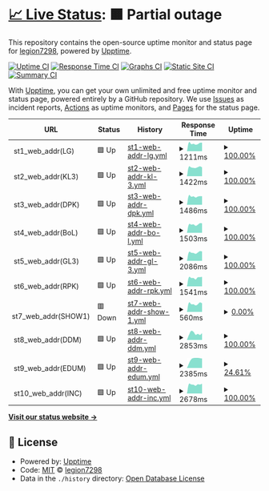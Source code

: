 # [📈 Live Status](https://legion7298.github.io/upptimer): <!--live status--> **🟧 Partial outage**

This repository contains the open-source uptime monitor and status page for [legion7298](https://legion7298.github.io/upptimer), powered by [Upptime](https://github.com/upptime/upptime).

[![Uptime CI](https://github.com/legion7298/upptimer/workflows/Uptime%20CI/badge.svg)](https://github.com/legion7298/upptimer/actions?query=workflow%3A%22Uptime+CI%22)
[![Response Time CI](https://github.com/legion7298/upptimer/workflows/Response%20Time%20CI/badge.svg)](https://github.com/legion7298/upptimer/actions?query=workflow%3A%22Response+Time+CI%22)
[![Graphs CI](https://github.com/legion7298/upptimer/workflows/Graphs%20CI/badge.svg)](https://github.com/legion7298/upptimer/actions?query=workflow%3A%22Graphs+CI%22)
[![Static Site CI](https://github.com/legion7298/upptimer/workflows/Static%20Site%20CI/badge.svg)](https://github.com/legion7298/upptimer/actions?query=workflow%3A%22Static+Site+CI%22)
[![Summary CI](https://github.com/legion7298/upptimer/workflows/Summary%20CI/badge.svg)](https://github.com/legion7298/upptimer/actions?query=workflow%3A%22Summary+CI%22)

With [Upptime](https://upptime.js.org), you can get your own unlimited and free uptime monitor and status page, powered entirely by a GitHub repository. We use [Issues](https://github.com/legion7298/upptimer/issues) as incident reports, [Actions](https://github.com/legion7298/upptimer/actions) as uptime monitors, and [Pages](https://legion7298.github.io/upptimer) for the status page.

<!--start: status pages-->
<!-- This summary is generated by Upptime (https://github.com/upptime/upptime) -->
<!-- Do not edit this manually, your changes will be overwritten -->
<!-- prettier-ignore -->
| URL | Status | History | Response Time | Uptime |
| --- | ------ | ------- | ------------- | ------ |
| <img alt="" src="https://icons.duckduckgo.com/ip3/null.ico" height="13"> st1_web_addr(LG) | 🟩 Up | [st1-web-addr-lg.yml](https://github.com/legion7298/upptimer/commits/HEAD/history/st1-web-addr-lg.yml) | <details><summary><img alt="Response time graph" src="./graphs/st1-web-addr-lg/response-time-week.png" height="20"> 1211ms</summary><br><a href="https://legion7298.github.io/upptimer/history/st1-web-addr-lg"><img alt="Response time 1163" src="https://img.shields.io/endpoint?url=https%3A%2F%2Fraw.githubusercontent.com%2Flegion7298%2Fupptimer%2FHEAD%2Fapi%2Fst1-web-addr-lg%2Fresponse-time.json"></a><br><a href="https://legion7298.github.io/upptimer/history/st1-web-addr-lg"><img alt="24-hour response time 1339" src="https://img.shields.io/endpoint?url=https%3A%2F%2Fraw.githubusercontent.com%2Flegion7298%2Fupptimer%2FHEAD%2Fapi%2Fst1-web-addr-lg%2Fresponse-time-day.json"></a><br><a href="https://legion7298.github.io/upptimer/history/st1-web-addr-lg"><img alt="7-day response time 1211" src="https://img.shields.io/endpoint?url=https%3A%2F%2Fraw.githubusercontent.com%2Flegion7298%2Fupptimer%2FHEAD%2Fapi%2Fst1-web-addr-lg%2Fresponse-time-week.json"></a><br><a href="https://legion7298.github.io/upptimer/history/st1-web-addr-lg"><img alt="30-day response time 1164" src="https://img.shields.io/endpoint?url=https%3A%2F%2Fraw.githubusercontent.com%2Flegion7298%2Fupptimer%2FHEAD%2Fapi%2Fst1-web-addr-lg%2Fresponse-time-month.json"></a><br><a href="https://legion7298.github.io/upptimer/history/st1-web-addr-lg"><img alt="1-year response time 1163" src="https://img.shields.io/endpoint?url=https%3A%2F%2Fraw.githubusercontent.com%2Flegion7298%2Fupptimer%2FHEAD%2Fapi%2Fst1-web-addr-lg%2Fresponse-time-year.json"></a></details> | <details><summary><a href="https://legion7298.github.io/upptimer/history/st1-web-addr-lg">100.00%</a></summary><a href="https://legion7298.github.io/upptimer/history/st1-web-addr-lg"><img alt="All-time uptime 99.97%" src="https://img.shields.io/endpoint?url=https%3A%2F%2Fraw.githubusercontent.com%2Flegion7298%2Fupptimer%2FHEAD%2Fapi%2Fst1-web-addr-lg%2Fuptime.json"></a><br><a href="https://legion7298.github.io/upptimer/history/st1-web-addr-lg"><img alt="24-hour uptime 100.00%" src="https://img.shields.io/endpoint?url=https%3A%2F%2Fraw.githubusercontent.com%2Flegion7298%2Fupptimer%2FHEAD%2Fapi%2Fst1-web-addr-lg%2Fuptime-day.json"></a><br><a href="https://legion7298.github.io/upptimer/history/st1-web-addr-lg"><img alt="7-day uptime 100.00%" src="https://img.shields.io/endpoint?url=https%3A%2F%2Fraw.githubusercontent.com%2Flegion7298%2Fupptimer%2FHEAD%2Fapi%2Fst1-web-addr-lg%2Fuptime-week.json"></a><br><a href="https://legion7298.github.io/upptimer/history/st1-web-addr-lg"><img alt="30-day uptime 99.92%" src="https://img.shields.io/endpoint?url=https%3A%2F%2Fraw.githubusercontent.com%2Flegion7298%2Fupptimer%2FHEAD%2Fapi%2Fst1-web-addr-lg%2Fuptime-month.json"></a><br><a href="https://legion7298.github.io/upptimer/history/st1-web-addr-lg"><img alt="1-year uptime 99.97%" src="https://img.shields.io/endpoint?url=https%3A%2F%2Fraw.githubusercontent.com%2Flegion7298%2Fupptimer%2FHEAD%2Fapi%2Fst1-web-addr-lg%2Fuptime-year.json"></a></details>
| <img alt="" src="https://icons.duckduckgo.com/ip3/null.ico" height="13"> st2_web_addr(KL3) | 🟩 Up | [st2-web-addr-kl-3.yml](https://github.com/legion7298/upptimer/commits/HEAD/history/st2-web-addr-kl-3.yml) | <details><summary><img alt="Response time graph" src="./graphs/st2-web-addr-kl-3/response-time-week.png" height="20"> 1422ms</summary><br><a href="https://legion7298.github.io/upptimer/history/st2-web-addr-kl-3"><img alt="Response time 1277" src="https://img.shields.io/endpoint?url=https%3A%2F%2Fraw.githubusercontent.com%2Flegion7298%2Fupptimer%2FHEAD%2Fapi%2Fst2-web-addr-kl-3%2Fresponse-time.json"></a><br><a href="https://legion7298.github.io/upptimer/history/st2-web-addr-kl-3"><img alt="24-hour response time 1406" src="https://img.shields.io/endpoint?url=https%3A%2F%2Fraw.githubusercontent.com%2Flegion7298%2Fupptimer%2FHEAD%2Fapi%2Fst2-web-addr-kl-3%2Fresponse-time-day.json"></a><br><a href="https://legion7298.github.io/upptimer/history/st2-web-addr-kl-3"><img alt="7-day response time 1422" src="https://img.shields.io/endpoint?url=https%3A%2F%2Fraw.githubusercontent.com%2Flegion7298%2Fupptimer%2FHEAD%2Fapi%2Fst2-web-addr-kl-3%2Fresponse-time-week.json"></a><br><a href="https://legion7298.github.io/upptimer/history/st2-web-addr-kl-3"><img alt="30-day response time 1345" src="https://img.shields.io/endpoint?url=https%3A%2F%2Fraw.githubusercontent.com%2Flegion7298%2Fupptimer%2FHEAD%2Fapi%2Fst2-web-addr-kl-3%2Fresponse-time-month.json"></a><br><a href="https://legion7298.github.io/upptimer/history/st2-web-addr-kl-3"><img alt="1-year response time 1277" src="https://img.shields.io/endpoint?url=https%3A%2F%2Fraw.githubusercontent.com%2Flegion7298%2Fupptimer%2FHEAD%2Fapi%2Fst2-web-addr-kl-3%2Fresponse-time-year.json"></a></details> | <details><summary><a href="https://legion7298.github.io/upptimer/history/st2-web-addr-kl-3">100.00%</a></summary><a href="https://legion7298.github.io/upptimer/history/st2-web-addr-kl-3"><img alt="All-time uptime 100.00%" src="https://img.shields.io/endpoint?url=https%3A%2F%2Fraw.githubusercontent.com%2Flegion7298%2Fupptimer%2FHEAD%2Fapi%2Fst2-web-addr-kl-3%2Fuptime.json"></a><br><a href="https://legion7298.github.io/upptimer/history/st2-web-addr-kl-3"><img alt="24-hour uptime 100.00%" src="https://img.shields.io/endpoint?url=https%3A%2F%2Fraw.githubusercontent.com%2Flegion7298%2Fupptimer%2FHEAD%2Fapi%2Fst2-web-addr-kl-3%2Fuptime-day.json"></a><br><a href="https://legion7298.github.io/upptimer/history/st2-web-addr-kl-3"><img alt="7-day uptime 100.00%" src="https://img.shields.io/endpoint?url=https%3A%2F%2Fraw.githubusercontent.com%2Flegion7298%2Fupptimer%2FHEAD%2Fapi%2Fst2-web-addr-kl-3%2Fuptime-week.json"></a><br><a href="https://legion7298.github.io/upptimer/history/st2-web-addr-kl-3"><img alt="30-day uptime 100.00%" src="https://img.shields.io/endpoint?url=https%3A%2F%2Fraw.githubusercontent.com%2Flegion7298%2Fupptimer%2FHEAD%2Fapi%2Fst2-web-addr-kl-3%2Fuptime-month.json"></a><br><a href="https://legion7298.github.io/upptimer/history/st2-web-addr-kl-3"><img alt="1-year uptime 100.00%" src="https://img.shields.io/endpoint?url=https%3A%2F%2Fraw.githubusercontent.com%2Flegion7298%2Fupptimer%2FHEAD%2Fapi%2Fst2-web-addr-kl-3%2Fuptime-year.json"></a></details>
| <img alt="" src="https://icons.duckduckgo.com/ip3/null.ico" height="13"> st3_web_addr(DPK) | 🟩 Up | [st3-web-addr-dpk.yml](https://github.com/legion7298/upptimer/commits/HEAD/history/st3-web-addr-dpk.yml) | <details><summary><img alt="Response time graph" src="./graphs/st3-web-addr-dpk/response-time-week.png" height="20"> 1486ms</summary><br><a href="https://legion7298.github.io/upptimer/history/st3-web-addr-dpk"><img alt="Response time 1389" src="https://img.shields.io/endpoint?url=https%3A%2F%2Fraw.githubusercontent.com%2Flegion7298%2Fupptimer%2FHEAD%2Fapi%2Fst3-web-addr-dpk%2Fresponse-time.json"></a><br><a href="https://legion7298.github.io/upptimer/history/st3-web-addr-dpk"><img alt="24-hour response time 1509" src="https://img.shields.io/endpoint?url=https%3A%2F%2Fraw.githubusercontent.com%2Flegion7298%2Fupptimer%2FHEAD%2Fapi%2Fst3-web-addr-dpk%2Fresponse-time-day.json"></a><br><a href="https://legion7298.github.io/upptimer/history/st3-web-addr-dpk"><img alt="7-day response time 1486" src="https://img.shields.io/endpoint?url=https%3A%2F%2Fraw.githubusercontent.com%2Flegion7298%2Fupptimer%2FHEAD%2Fapi%2Fst3-web-addr-dpk%2Fresponse-time-week.json"></a><br><a href="https://legion7298.github.io/upptimer/history/st3-web-addr-dpk"><img alt="30-day response time 1414" src="https://img.shields.io/endpoint?url=https%3A%2F%2Fraw.githubusercontent.com%2Flegion7298%2Fupptimer%2FHEAD%2Fapi%2Fst3-web-addr-dpk%2Fresponse-time-month.json"></a><br><a href="https://legion7298.github.io/upptimer/history/st3-web-addr-dpk"><img alt="1-year response time 1389" src="https://img.shields.io/endpoint?url=https%3A%2F%2Fraw.githubusercontent.com%2Flegion7298%2Fupptimer%2FHEAD%2Fapi%2Fst3-web-addr-dpk%2Fresponse-time-year.json"></a></details> | <details><summary><a href="https://legion7298.github.io/upptimer/history/st3-web-addr-dpk">100.00%</a></summary><a href="https://legion7298.github.io/upptimer/history/st3-web-addr-dpk"><img alt="All-time uptime 100.00%" src="https://img.shields.io/endpoint?url=https%3A%2F%2Fraw.githubusercontent.com%2Flegion7298%2Fupptimer%2FHEAD%2Fapi%2Fst3-web-addr-dpk%2Fuptime.json"></a><br><a href="https://legion7298.github.io/upptimer/history/st3-web-addr-dpk"><img alt="24-hour uptime 100.00%" src="https://img.shields.io/endpoint?url=https%3A%2F%2Fraw.githubusercontent.com%2Flegion7298%2Fupptimer%2FHEAD%2Fapi%2Fst3-web-addr-dpk%2Fuptime-day.json"></a><br><a href="https://legion7298.github.io/upptimer/history/st3-web-addr-dpk"><img alt="7-day uptime 100.00%" src="https://img.shields.io/endpoint?url=https%3A%2F%2Fraw.githubusercontent.com%2Flegion7298%2Fupptimer%2FHEAD%2Fapi%2Fst3-web-addr-dpk%2Fuptime-week.json"></a><br><a href="https://legion7298.github.io/upptimer/history/st3-web-addr-dpk"><img alt="30-day uptime 100.00%" src="https://img.shields.io/endpoint?url=https%3A%2F%2Fraw.githubusercontent.com%2Flegion7298%2Fupptimer%2FHEAD%2Fapi%2Fst3-web-addr-dpk%2Fuptime-month.json"></a><br><a href="https://legion7298.github.io/upptimer/history/st3-web-addr-dpk"><img alt="1-year uptime 100.00%" src="https://img.shields.io/endpoint?url=https%3A%2F%2Fraw.githubusercontent.com%2Flegion7298%2Fupptimer%2FHEAD%2Fapi%2Fst3-web-addr-dpk%2Fuptime-year.json"></a></details>
| <img alt="" src="https://icons.duckduckgo.com/ip3/null.ico" height="13"> st4_web_addr(BoL) | 🟩 Up | [st4-web-addr-bo-l.yml](https://github.com/legion7298/upptimer/commits/HEAD/history/st4-web-addr-bo-l.yml) | <details><summary><img alt="Response time graph" src="./graphs/st4-web-addr-bo-l/response-time-week.png" height="20"> 1503ms</summary><br><a href="https://legion7298.github.io/upptimer/history/st4-web-addr-bo-l"><img alt="Response time 1440" src="https://img.shields.io/endpoint?url=https%3A%2F%2Fraw.githubusercontent.com%2Flegion7298%2Fupptimer%2FHEAD%2Fapi%2Fst4-web-addr-bo-l%2Fresponse-time.json"></a><br><a href="https://legion7298.github.io/upptimer/history/st4-web-addr-bo-l"><img alt="24-hour response time 1689" src="https://img.shields.io/endpoint?url=https%3A%2F%2Fraw.githubusercontent.com%2Flegion7298%2Fupptimer%2FHEAD%2Fapi%2Fst4-web-addr-bo-l%2Fresponse-time-day.json"></a><br><a href="https://legion7298.github.io/upptimer/history/st4-web-addr-bo-l"><img alt="7-day response time 1503" src="https://img.shields.io/endpoint?url=https%3A%2F%2Fraw.githubusercontent.com%2Flegion7298%2Fupptimer%2FHEAD%2Fapi%2Fst4-web-addr-bo-l%2Fresponse-time-week.json"></a><br><a href="https://legion7298.github.io/upptimer/history/st4-web-addr-bo-l"><img alt="30-day response time 1464" src="https://img.shields.io/endpoint?url=https%3A%2F%2Fraw.githubusercontent.com%2Flegion7298%2Fupptimer%2FHEAD%2Fapi%2Fst4-web-addr-bo-l%2Fresponse-time-month.json"></a><br><a href="https://legion7298.github.io/upptimer/history/st4-web-addr-bo-l"><img alt="1-year response time 1440" src="https://img.shields.io/endpoint?url=https%3A%2F%2Fraw.githubusercontent.com%2Flegion7298%2Fupptimer%2FHEAD%2Fapi%2Fst4-web-addr-bo-l%2Fresponse-time-year.json"></a></details> | <details><summary><a href="https://legion7298.github.io/upptimer/history/st4-web-addr-bo-l">100.00%</a></summary><a href="https://legion7298.github.io/upptimer/history/st4-web-addr-bo-l"><img alt="All-time uptime 100.00%" src="https://img.shields.io/endpoint?url=https%3A%2F%2Fraw.githubusercontent.com%2Flegion7298%2Fupptimer%2FHEAD%2Fapi%2Fst4-web-addr-bo-l%2Fuptime.json"></a><br><a href="https://legion7298.github.io/upptimer/history/st4-web-addr-bo-l"><img alt="24-hour uptime 100.00%" src="https://img.shields.io/endpoint?url=https%3A%2F%2Fraw.githubusercontent.com%2Flegion7298%2Fupptimer%2FHEAD%2Fapi%2Fst4-web-addr-bo-l%2Fuptime-day.json"></a><br><a href="https://legion7298.github.io/upptimer/history/st4-web-addr-bo-l"><img alt="7-day uptime 100.00%" src="https://img.shields.io/endpoint?url=https%3A%2F%2Fraw.githubusercontent.com%2Flegion7298%2Fupptimer%2FHEAD%2Fapi%2Fst4-web-addr-bo-l%2Fuptime-week.json"></a><br><a href="https://legion7298.github.io/upptimer/history/st4-web-addr-bo-l"><img alt="30-day uptime 100.00%" src="https://img.shields.io/endpoint?url=https%3A%2F%2Fraw.githubusercontent.com%2Flegion7298%2Fupptimer%2FHEAD%2Fapi%2Fst4-web-addr-bo-l%2Fuptime-month.json"></a><br><a href="https://legion7298.github.io/upptimer/history/st4-web-addr-bo-l"><img alt="1-year uptime 100.00%" src="https://img.shields.io/endpoint?url=https%3A%2F%2Fraw.githubusercontent.com%2Flegion7298%2Fupptimer%2FHEAD%2Fapi%2Fst4-web-addr-bo-l%2Fuptime-year.json"></a></details>
| <img alt="" src="https://icons.duckduckgo.com/ip3/null.ico" height="13"> st5_web_addr(GL3) | 🟩 Up | [st5-web-addr-gl-3.yml](https://github.com/legion7298/upptimer/commits/HEAD/history/st5-web-addr-gl-3.yml) | <details><summary><img alt="Response time graph" src="./graphs/st5-web-addr-gl-3/response-time-week.png" height="20"> 2086ms</summary><br><a href="https://legion7298.github.io/upptimer/history/st5-web-addr-gl-3"><img alt="Response time 2032" src="https://img.shields.io/endpoint?url=https%3A%2F%2Fraw.githubusercontent.com%2Flegion7298%2Fupptimer%2FHEAD%2Fapi%2Fst5-web-addr-gl-3%2Fresponse-time.json"></a><br><a href="https://legion7298.github.io/upptimer/history/st5-web-addr-gl-3"><img alt="24-hour response time 2327" src="https://img.shields.io/endpoint?url=https%3A%2F%2Fraw.githubusercontent.com%2Flegion7298%2Fupptimer%2FHEAD%2Fapi%2Fst5-web-addr-gl-3%2Fresponse-time-day.json"></a><br><a href="https://legion7298.github.io/upptimer/history/st5-web-addr-gl-3"><img alt="7-day response time 2086" src="https://img.shields.io/endpoint?url=https%3A%2F%2Fraw.githubusercontent.com%2Flegion7298%2Fupptimer%2FHEAD%2Fapi%2Fst5-web-addr-gl-3%2Fresponse-time-week.json"></a><br><a href="https://legion7298.github.io/upptimer/history/st5-web-addr-gl-3"><img alt="30-day response time 2073" src="https://img.shields.io/endpoint?url=https%3A%2F%2Fraw.githubusercontent.com%2Flegion7298%2Fupptimer%2FHEAD%2Fapi%2Fst5-web-addr-gl-3%2Fresponse-time-month.json"></a><br><a href="https://legion7298.github.io/upptimer/history/st5-web-addr-gl-3"><img alt="1-year response time 2032" src="https://img.shields.io/endpoint?url=https%3A%2F%2Fraw.githubusercontent.com%2Flegion7298%2Fupptimer%2FHEAD%2Fapi%2Fst5-web-addr-gl-3%2Fresponse-time-year.json"></a></details> | <details><summary><a href="https://legion7298.github.io/upptimer/history/st5-web-addr-gl-3">100.00%</a></summary><a href="https://legion7298.github.io/upptimer/history/st5-web-addr-gl-3"><img alt="All-time uptime 100.00%" src="https://img.shields.io/endpoint?url=https%3A%2F%2Fraw.githubusercontent.com%2Flegion7298%2Fupptimer%2FHEAD%2Fapi%2Fst5-web-addr-gl-3%2Fuptime.json"></a><br><a href="https://legion7298.github.io/upptimer/history/st5-web-addr-gl-3"><img alt="24-hour uptime 100.00%" src="https://img.shields.io/endpoint?url=https%3A%2F%2Fraw.githubusercontent.com%2Flegion7298%2Fupptimer%2FHEAD%2Fapi%2Fst5-web-addr-gl-3%2Fuptime-day.json"></a><br><a href="https://legion7298.github.io/upptimer/history/st5-web-addr-gl-3"><img alt="7-day uptime 100.00%" src="https://img.shields.io/endpoint?url=https%3A%2F%2Fraw.githubusercontent.com%2Flegion7298%2Fupptimer%2FHEAD%2Fapi%2Fst5-web-addr-gl-3%2Fuptime-week.json"></a><br><a href="https://legion7298.github.io/upptimer/history/st5-web-addr-gl-3"><img alt="30-day uptime 100.00%" src="https://img.shields.io/endpoint?url=https%3A%2F%2Fraw.githubusercontent.com%2Flegion7298%2Fupptimer%2FHEAD%2Fapi%2Fst5-web-addr-gl-3%2Fuptime-month.json"></a><br><a href="https://legion7298.github.io/upptimer/history/st5-web-addr-gl-3"><img alt="1-year uptime 100.00%" src="https://img.shields.io/endpoint?url=https%3A%2F%2Fraw.githubusercontent.com%2Flegion7298%2Fupptimer%2FHEAD%2Fapi%2Fst5-web-addr-gl-3%2Fuptime-year.json"></a></details>
| <img alt="" src="https://icons.duckduckgo.com/ip3/null.ico" height="13"> st6_web_addr(RPK) | 🟩 Up | [st6-web-addr-rpk.yml](https://github.com/legion7298/upptimer/commits/HEAD/history/st6-web-addr-rpk.yml) | <details><summary><img alt="Response time graph" src="./graphs/st6-web-addr-rpk/response-time-week.png" height="20"> 1541ms</summary><br><a href="https://legion7298.github.io/upptimer/history/st6-web-addr-rpk"><img alt="Response time 1514" src="https://img.shields.io/endpoint?url=https%3A%2F%2Fraw.githubusercontent.com%2Flegion7298%2Fupptimer%2FHEAD%2Fapi%2Fst6-web-addr-rpk%2Fresponse-time.json"></a><br><a href="https://legion7298.github.io/upptimer/history/st6-web-addr-rpk"><img alt="24-hour response time 1692" src="https://img.shields.io/endpoint?url=https%3A%2F%2Fraw.githubusercontent.com%2Flegion7298%2Fupptimer%2FHEAD%2Fapi%2Fst6-web-addr-rpk%2Fresponse-time-day.json"></a><br><a href="https://legion7298.github.io/upptimer/history/st6-web-addr-rpk"><img alt="7-day response time 1541" src="https://img.shields.io/endpoint?url=https%3A%2F%2Fraw.githubusercontent.com%2Flegion7298%2Fupptimer%2FHEAD%2Fapi%2Fst6-web-addr-rpk%2Fresponse-time-week.json"></a><br><a href="https://legion7298.github.io/upptimer/history/st6-web-addr-rpk"><img alt="30-day response time 1511" src="https://img.shields.io/endpoint?url=https%3A%2F%2Fraw.githubusercontent.com%2Flegion7298%2Fupptimer%2FHEAD%2Fapi%2Fst6-web-addr-rpk%2Fresponse-time-month.json"></a><br><a href="https://legion7298.github.io/upptimer/history/st6-web-addr-rpk"><img alt="1-year response time 1514" src="https://img.shields.io/endpoint?url=https%3A%2F%2Fraw.githubusercontent.com%2Flegion7298%2Fupptimer%2FHEAD%2Fapi%2Fst6-web-addr-rpk%2Fresponse-time-year.json"></a></details> | <details><summary><a href="https://legion7298.github.io/upptimer/history/st6-web-addr-rpk">100.00%</a></summary><a href="https://legion7298.github.io/upptimer/history/st6-web-addr-rpk"><img alt="All-time uptime 100.00%" src="https://img.shields.io/endpoint?url=https%3A%2F%2Fraw.githubusercontent.com%2Flegion7298%2Fupptimer%2FHEAD%2Fapi%2Fst6-web-addr-rpk%2Fuptime.json"></a><br><a href="https://legion7298.github.io/upptimer/history/st6-web-addr-rpk"><img alt="24-hour uptime 100.00%" src="https://img.shields.io/endpoint?url=https%3A%2F%2Fraw.githubusercontent.com%2Flegion7298%2Fupptimer%2FHEAD%2Fapi%2Fst6-web-addr-rpk%2Fuptime-day.json"></a><br><a href="https://legion7298.github.io/upptimer/history/st6-web-addr-rpk"><img alt="7-day uptime 100.00%" src="https://img.shields.io/endpoint?url=https%3A%2F%2Fraw.githubusercontent.com%2Flegion7298%2Fupptimer%2FHEAD%2Fapi%2Fst6-web-addr-rpk%2Fuptime-week.json"></a><br><a href="https://legion7298.github.io/upptimer/history/st6-web-addr-rpk"><img alt="30-day uptime 100.00%" src="https://img.shields.io/endpoint?url=https%3A%2F%2Fraw.githubusercontent.com%2Flegion7298%2Fupptimer%2FHEAD%2Fapi%2Fst6-web-addr-rpk%2Fuptime-month.json"></a><br><a href="https://legion7298.github.io/upptimer/history/st6-web-addr-rpk"><img alt="1-year uptime 100.00%" src="https://img.shields.io/endpoint?url=https%3A%2F%2Fraw.githubusercontent.com%2Flegion7298%2Fupptimer%2FHEAD%2Fapi%2Fst6-web-addr-rpk%2Fuptime-year.json"></a></details>
| <img alt="" src="https://icons.duckduckgo.com/ip3/null.ico" height="13"> st7_web_addr(SHOW1) | 🟥 Down | [st7-web-addr-show-1.yml](https://github.com/legion7298/upptimer/commits/HEAD/history/st7-web-addr-show-1.yml) | <details><summary><img alt="Response time graph" src="./graphs/st7-web-addr-show-1/response-time-week.png" height="20"> 560ms</summary><br><a href="https://legion7298.github.io/upptimer/history/st7-web-addr-show-1"><img alt="Response time 665" src="https://img.shields.io/endpoint?url=https%3A%2F%2Fraw.githubusercontent.com%2Flegion7298%2Fupptimer%2FHEAD%2Fapi%2Fst7-web-addr-show-1%2Fresponse-time.json"></a><br><a href="https://legion7298.github.io/upptimer/history/st7-web-addr-show-1"><img alt="24-hour response time 594" src="https://img.shields.io/endpoint?url=https%3A%2F%2Fraw.githubusercontent.com%2Flegion7298%2Fupptimer%2FHEAD%2Fapi%2Fst7-web-addr-show-1%2Fresponse-time-day.json"></a><br><a href="https://legion7298.github.io/upptimer/history/st7-web-addr-show-1"><img alt="7-day response time 560" src="https://img.shields.io/endpoint?url=https%3A%2F%2Fraw.githubusercontent.com%2Flegion7298%2Fupptimer%2FHEAD%2Fapi%2Fst7-web-addr-show-1%2Fresponse-time-week.json"></a><br><a href="https://legion7298.github.io/upptimer/history/st7-web-addr-show-1"><img alt="30-day response time 581" src="https://img.shields.io/endpoint?url=https%3A%2F%2Fraw.githubusercontent.com%2Flegion7298%2Fupptimer%2FHEAD%2Fapi%2Fst7-web-addr-show-1%2Fresponse-time-month.json"></a><br><a href="https://legion7298.github.io/upptimer/history/st7-web-addr-show-1"><img alt="1-year response time 665" src="https://img.shields.io/endpoint?url=https%3A%2F%2Fraw.githubusercontent.com%2Flegion7298%2Fupptimer%2FHEAD%2Fapi%2Fst7-web-addr-show-1%2Fresponse-time-year.json"></a></details> | <details><summary><a href="https://legion7298.github.io/upptimer/history/st7-web-addr-show-1">0.00%</a></summary><a href="https://legion7298.github.io/upptimer/history/st7-web-addr-show-1"><img alt="All-time uptime 12.07%" src="https://img.shields.io/endpoint?url=https%3A%2F%2Fraw.githubusercontent.com%2Flegion7298%2Fupptimer%2FHEAD%2Fapi%2Fst7-web-addr-show-1%2Fuptime.json"></a><br><a href="https://legion7298.github.io/upptimer/history/st7-web-addr-show-1"><img alt="24-hour uptime 0.00%" src="https://img.shields.io/endpoint?url=https%3A%2F%2Fraw.githubusercontent.com%2Flegion7298%2Fupptimer%2FHEAD%2Fapi%2Fst7-web-addr-show-1%2Fuptime-day.json"></a><br><a href="https://legion7298.github.io/upptimer/history/st7-web-addr-show-1"><img alt="7-day uptime 0.00%" src="https://img.shields.io/endpoint?url=https%3A%2F%2Fraw.githubusercontent.com%2Flegion7298%2Fupptimer%2FHEAD%2Fapi%2Fst7-web-addr-show-1%2Fuptime-week.json"></a><br><a href="https://legion7298.github.io/upptimer/history/st7-web-addr-show-1"><img alt="30-day uptime 1.38%" src="https://img.shields.io/endpoint?url=https%3A%2F%2Fraw.githubusercontent.com%2Flegion7298%2Fupptimer%2FHEAD%2Fapi%2Fst7-web-addr-show-1%2Fuptime-month.json"></a><br><a href="https://legion7298.github.io/upptimer/history/st7-web-addr-show-1"><img alt="1-year uptime 12.07%" src="https://img.shields.io/endpoint?url=https%3A%2F%2Fraw.githubusercontent.com%2Flegion7298%2Fupptimer%2FHEAD%2Fapi%2Fst7-web-addr-show-1%2Fuptime-year.json"></a></details>
| <img alt="" src="https://icons.duckduckgo.com/ip3/null.ico" height="13"> st8_web_addr(DDM) | 🟩 Up | [st8-web-addr-ddm.yml](https://github.com/legion7298/upptimer/commits/HEAD/history/st8-web-addr-ddm.yml) | <details><summary><img alt="Response time graph" src="./graphs/st8-web-addr-ddm/response-time-week.png" height="20"> 2853ms</summary><br><a href="https://legion7298.github.io/upptimer/history/st8-web-addr-ddm"><img alt="Response time 2709" src="https://img.shields.io/endpoint?url=https%3A%2F%2Fraw.githubusercontent.com%2Flegion7298%2Fupptimer%2FHEAD%2Fapi%2Fst8-web-addr-ddm%2Fresponse-time.json"></a><br><a href="https://legion7298.github.io/upptimer/history/st8-web-addr-ddm"><img alt="24-hour response time 2920" src="https://img.shields.io/endpoint?url=https%3A%2F%2Fraw.githubusercontent.com%2Flegion7298%2Fupptimer%2FHEAD%2Fapi%2Fst8-web-addr-ddm%2Fresponse-time-day.json"></a><br><a href="https://legion7298.github.io/upptimer/history/st8-web-addr-ddm"><img alt="7-day response time 2853" src="https://img.shields.io/endpoint?url=https%3A%2F%2Fraw.githubusercontent.com%2Flegion7298%2Fupptimer%2FHEAD%2Fapi%2Fst8-web-addr-ddm%2Fresponse-time-week.json"></a><br><a href="https://legion7298.github.io/upptimer/history/st8-web-addr-ddm"><img alt="30-day response time 2774" src="https://img.shields.io/endpoint?url=https%3A%2F%2Fraw.githubusercontent.com%2Flegion7298%2Fupptimer%2FHEAD%2Fapi%2Fst8-web-addr-ddm%2Fresponse-time-month.json"></a><br><a href="https://legion7298.github.io/upptimer/history/st8-web-addr-ddm"><img alt="1-year response time 2709" src="https://img.shields.io/endpoint?url=https%3A%2F%2Fraw.githubusercontent.com%2Flegion7298%2Fupptimer%2FHEAD%2Fapi%2Fst8-web-addr-ddm%2Fresponse-time-year.json"></a></details> | <details><summary><a href="https://legion7298.github.io/upptimer/history/st8-web-addr-ddm">100.00%</a></summary><a href="https://legion7298.github.io/upptimer/history/st8-web-addr-ddm"><img alt="All-time uptime 99.94%" src="https://img.shields.io/endpoint?url=https%3A%2F%2Fraw.githubusercontent.com%2Flegion7298%2Fupptimer%2FHEAD%2Fapi%2Fst8-web-addr-ddm%2Fuptime.json"></a><br><a href="https://legion7298.github.io/upptimer/history/st8-web-addr-ddm"><img alt="24-hour uptime 100.00%" src="https://img.shields.io/endpoint?url=https%3A%2F%2Fraw.githubusercontent.com%2Flegion7298%2Fupptimer%2FHEAD%2Fapi%2Fst8-web-addr-ddm%2Fuptime-day.json"></a><br><a href="https://legion7298.github.io/upptimer/history/st8-web-addr-ddm"><img alt="7-day uptime 100.00%" src="https://img.shields.io/endpoint?url=https%3A%2F%2Fraw.githubusercontent.com%2Flegion7298%2Fupptimer%2FHEAD%2Fapi%2Fst8-web-addr-ddm%2Fuptime-week.json"></a><br><a href="https://legion7298.github.io/upptimer/history/st8-web-addr-ddm"><img alt="30-day uptime 100.00%" src="https://img.shields.io/endpoint?url=https%3A%2F%2Fraw.githubusercontent.com%2Flegion7298%2Fupptimer%2FHEAD%2Fapi%2Fst8-web-addr-ddm%2Fuptime-month.json"></a><br><a href="https://legion7298.github.io/upptimer/history/st8-web-addr-ddm"><img alt="1-year uptime 99.94%" src="https://img.shields.io/endpoint?url=https%3A%2F%2Fraw.githubusercontent.com%2Flegion7298%2Fupptimer%2FHEAD%2Fapi%2Fst8-web-addr-ddm%2Fuptime-year.json"></a></details>
| <img alt="" src="https://icons.duckduckgo.com/ip3/null.ico" height="13"> st9_web_addr(EDUM) | 🟩 Up | [st9-web-addr-edum.yml](https://github.com/legion7298/upptimer/commits/HEAD/history/st9-web-addr-edum.yml) | <details><summary><img alt="Response time graph" src="./graphs/st9-web-addr-edum/response-time-week.png" height="20"> 2385ms</summary><br><a href="https://legion7298.github.io/upptimer/history/st9-web-addr-edum"><img alt="Response time 2268" src="https://img.shields.io/endpoint?url=https%3A%2F%2Fraw.githubusercontent.com%2Flegion7298%2Fupptimer%2FHEAD%2Fapi%2Fst9-web-addr-edum%2Fresponse-time.json"></a><br><a href="https://legion7298.github.io/upptimer/history/st9-web-addr-edum"><img alt="24-hour response time 2340" src="https://img.shields.io/endpoint?url=https%3A%2F%2Fraw.githubusercontent.com%2Flegion7298%2Fupptimer%2FHEAD%2Fapi%2Fst9-web-addr-edum%2Fresponse-time-day.json"></a><br><a href="https://legion7298.github.io/upptimer/history/st9-web-addr-edum"><img alt="7-day response time 2385" src="https://img.shields.io/endpoint?url=https%3A%2F%2Fraw.githubusercontent.com%2Flegion7298%2Fupptimer%2FHEAD%2Fapi%2Fst9-web-addr-edum%2Fresponse-time-week.json"></a><br><a href="https://legion7298.github.io/upptimer/history/st9-web-addr-edum"><img alt="30-day response time 2385" src="https://img.shields.io/endpoint?url=https%3A%2F%2Fraw.githubusercontent.com%2Flegion7298%2Fupptimer%2FHEAD%2Fapi%2Fst9-web-addr-edum%2Fresponse-time-month.json"></a><br><a href="https://legion7298.github.io/upptimer/history/st9-web-addr-edum"><img alt="1-year response time 2268" src="https://img.shields.io/endpoint?url=https%3A%2F%2Fraw.githubusercontent.com%2Flegion7298%2Fupptimer%2FHEAD%2Fapi%2Fst9-web-addr-edum%2Fresponse-time-year.json"></a></details> | <details><summary><a href="https://legion7298.github.io/upptimer/history/st9-web-addr-edum">24.61%</a></summary><a href="https://legion7298.github.io/upptimer/history/st9-web-addr-edum"><img alt="All-time uptime 67.94%" src="https://img.shields.io/endpoint?url=https%3A%2F%2Fraw.githubusercontent.com%2Flegion7298%2Fupptimer%2FHEAD%2Fapi%2Fst9-web-addr-edum%2Fuptime.json"></a><br><a href="https://legion7298.github.io/upptimer/history/st9-web-addr-edum"><img alt="24-hour uptime 100.00%" src="https://img.shields.io/endpoint?url=https%3A%2F%2Fraw.githubusercontent.com%2Flegion7298%2Fupptimer%2FHEAD%2Fapi%2Fst9-web-addr-edum%2Fuptime-day.json"></a><br><a href="https://legion7298.github.io/upptimer/history/st9-web-addr-edum"><img alt="7-day uptime 24.61%" src="https://img.shields.io/endpoint?url=https%3A%2F%2Fraw.githubusercontent.com%2Flegion7298%2Fupptimer%2FHEAD%2Fapi%2Fst9-web-addr-edum%2Fuptime-week.json"></a><br><a href="https://legion7298.github.io/upptimer/history/st9-web-addr-edum"><img alt="30-day uptime 7.04%" src="https://img.shields.io/endpoint?url=https%3A%2F%2Fraw.githubusercontent.com%2Flegion7298%2Fupptimer%2FHEAD%2Fapi%2Fst9-web-addr-edum%2Fuptime-month.json"></a><br><a href="https://legion7298.github.io/upptimer/history/st9-web-addr-edum"><img alt="1-year uptime 67.94%" src="https://img.shields.io/endpoint?url=https%3A%2F%2Fraw.githubusercontent.com%2Flegion7298%2Fupptimer%2FHEAD%2Fapi%2Fst9-web-addr-edum%2Fuptime-year.json"></a></details>
| <img alt="" src="https://icons.duckduckgo.com/ip3/null.ico" height="13"> st10_web_addr(INC) | 🟩 Up | [st10-web-addr-inc.yml](https://github.com/legion7298/upptimer/commits/HEAD/history/st10-web-addr-inc.yml) | <details><summary><img alt="Response time graph" src="./graphs/st10-web-addr-inc/response-time-week.png" height="20"> 2678ms</summary><br><a href="https://legion7298.github.io/upptimer/history/st10-web-addr-inc"><img alt="Response time 2595" src="https://img.shields.io/endpoint?url=https%3A%2F%2Fraw.githubusercontent.com%2Flegion7298%2Fupptimer%2FHEAD%2Fapi%2Fst10-web-addr-inc%2Fresponse-time.json"></a><br><a href="https://legion7298.github.io/upptimer/history/st10-web-addr-inc"><img alt="24-hour response time 2891" src="https://img.shields.io/endpoint?url=https%3A%2F%2Fraw.githubusercontent.com%2Flegion7298%2Fupptimer%2FHEAD%2Fapi%2Fst10-web-addr-inc%2Fresponse-time-day.json"></a><br><a href="https://legion7298.github.io/upptimer/history/st10-web-addr-inc"><img alt="7-day response time 2678" src="https://img.shields.io/endpoint?url=https%3A%2F%2Fraw.githubusercontent.com%2Flegion7298%2Fupptimer%2FHEAD%2Fapi%2Fst10-web-addr-inc%2Fresponse-time-week.json"></a><br><a href="https://legion7298.github.io/upptimer/history/st10-web-addr-inc"><img alt="30-day response time 2615" src="https://img.shields.io/endpoint?url=https%3A%2F%2Fraw.githubusercontent.com%2Flegion7298%2Fupptimer%2FHEAD%2Fapi%2Fst10-web-addr-inc%2Fresponse-time-month.json"></a><br><a href="https://legion7298.github.io/upptimer/history/st10-web-addr-inc"><img alt="1-year response time 2595" src="https://img.shields.io/endpoint?url=https%3A%2F%2Fraw.githubusercontent.com%2Flegion7298%2Fupptimer%2FHEAD%2Fapi%2Fst10-web-addr-inc%2Fresponse-time-year.json"></a></details> | <details><summary><a href="https://legion7298.github.io/upptimer/history/st10-web-addr-inc">100.00%</a></summary><a href="https://legion7298.github.io/upptimer/history/st10-web-addr-inc"><img alt="All-time uptime 100.00%" src="https://img.shields.io/endpoint?url=https%3A%2F%2Fraw.githubusercontent.com%2Flegion7298%2Fupptimer%2FHEAD%2Fapi%2Fst10-web-addr-inc%2Fuptime.json"></a><br><a href="https://legion7298.github.io/upptimer/history/st10-web-addr-inc"><img alt="24-hour uptime 100.00%" src="https://img.shields.io/endpoint?url=https%3A%2F%2Fraw.githubusercontent.com%2Flegion7298%2Fupptimer%2FHEAD%2Fapi%2Fst10-web-addr-inc%2Fuptime-day.json"></a><br><a href="https://legion7298.github.io/upptimer/history/st10-web-addr-inc"><img alt="7-day uptime 100.00%" src="https://img.shields.io/endpoint?url=https%3A%2F%2Fraw.githubusercontent.com%2Flegion7298%2Fupptimer%2FHEAD%2Fapi%2Fst10-web-addr-inc%2Fuptime-week.json"></a><br><a href="https://legion7298.github.io/upptimer/history/st10-web-addr-inc"><img alt="30-day uptime 100.00%" src="https://img.shields.io/endpoint?url=https%3A%2F%2Fraw.githubusercontent.com%2Flegion7298%2Fupptimer%2FHEAD%2Fapi%2Fst10-web-addr-inc%2Fuptime-month.json"></a><br><a href="https://legion7298.github.io/upptimer/history/st10-web-addr-inc"><img alt="1-year uptime 100.00%" src="https://img.shields.io/endpoint?url=https%3A%2F%2Fraw.githubusercontent.com%2Flegion7298%2Fupptimer%2FHEAD%2Fapi%2Fst10-web-addr-inc%2Fuptime-year.json"></a></details>

<!--end: status pages-->

[**Visit our status website →**](https://legion7298.github.io/upptimer)

## 📄 License

- Powered by: [Upptime](https://github.com/upptime/upptime)
- Code: [MIT](./LICENSE) © [legion7298](https://legion7298.github.io/upptimer)
- Data in the `./history` directory: [Open Database License](https://opendatacommons.org/licenses/odbl/1-0/)
